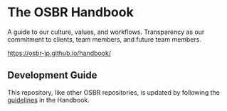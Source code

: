 # The OSBR Handbook

A guide to our culture, values, and workflows. Transparency as our commitment to clients, team members, and future team members.

https://osbr-jp.github.io/handbook/

## Development Guide

This repository, like other OSBR repositories, is updated by following the [guidelines](https://osbr-jp.github.io/handbook/development-guide.html) in the Handbook.
